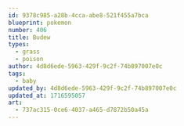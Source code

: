```yaml
---
id: 9378c985-a28b-4cca-abe8-521f455a7bca
blueprint: pokemon
number: 406
title: Budew
types:
  - grass
  - poison
author: 4d8d6ede-5963-429f-9c2f-74b897007e0c
tags:
  - baby
updated_by: 4d8d6ede-5963-429f-9c2f-74b897007e0c
updated_at: 1716595057
art:
  - 737ac315-0ce6-4037-a465-d7872b50a45a
---
```

